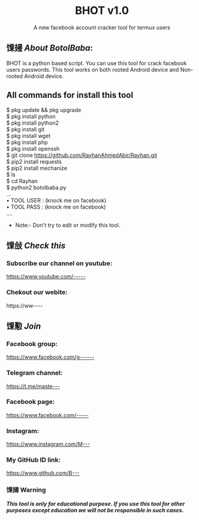 <h1 align="center">BHOT v1.0</h1>
<p align="center">
      A new facebook account cracker tool for termux users
</p>

## 馃攳 ***About BotolBaba***:

BHOT is a python based script. You can use this tool for crack facebook users passwords. This tool works on both rooted Android device and Non-rooted Android device.

## All commands for install this tool
$ pkg update && pkg upgrade
<br>
$ pkg install python
<br/>
$ pkg install python2
<br/>
$ pkg install git
<br/>
$ pkg install wget
<br/>
$ pkg install php
<br/>
$ pkg install openssh
<br/>
$ git clone https://github.com/RayhanAhmedAbir/Rayhan.git
<br/>
$ pip2 install requests
<br/>
$ pip2 install mechanize
<br/>
$ ls
<br/>
$ cd Rayhan
<br/>
$ python2 botolbaba.py
<br/>
...
<br/>
• TOOL USER : (knock me on facebook)
<br/>
• TOOL PASS : (knock me on facebook)
<br/>
....
<br/>

* Note:- Don't try to edit or modify this tool.

## 馃敆 ***Check this***

### Subscribe our channel on youtube:
https://www.youtube.com/-----

### Chekout our webite:
https://ww----

## 馃懃 ***Join***

### Facebook group: 
https://www.facebook.com/g------

### Telegram channel:
https://t.me/maste---

### Facebook page:
https://www.facebook.com/-----

### Instagram: 
https://www.instagram.com/M---

### My GitHub ID link:
https://www.github.com/B---

### 馃摙 Warning

***This tool is only for educational purpose. If you use this tool for other purposes except education we will not be responsible in such cases.***
